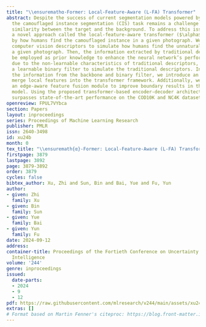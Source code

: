 ```yaml
---
title: "\\ensuremathα-Former: Local-Feature-Aware (L-FA) Transformer"
abstract: Despite the success of current segmentation models powered by the transformer,
  the camouflaged instance segmentation (CIS) task remains a challenge due to the
  similarity between the target and the background. To address this issue, we propose
  a novel approach called the local-feature-aware transformer ($\alpha$-Former), inspired
  by how humans find the camouflaged instance in a given photograph. We use traditional
  computer vision descriptors to simulate how humans find the unnatural boundary in
  a given photograph. Then, the information extracted by traditional descriptors can
  be employed as prior knowledge to enhance the neural network’s performance. Moreover,
  due to the non-learnable characteristics of traditional descriptors, we designed
  a learnable binary filter to simulate the traditional descriptors. In order to aggregate
  the information from the backbone and binary filter, we introduce an adapter to
  merge local features into the transformer framework. Additionally, we introduce
  an edge-aware feature fusion module to improve boundary results in the segmentation
  model. Using the proposed transformer-based encoder-decoder architecture, our $\alpha$-Former
  surpasses state-of-the-art performance on the COD10K and NC4K datasets.
openreview: FPUL7VYbca
section: Papers
layout: inproceedings
series: Proceedings of Machine Learning Research
publisher: PMLR
issn: 2640-3498
id: xu24b
month: 0
tex_title: "\\ensuremath{α}-Former: Local-Feature-Aware (L-FA) Transformer"
firstpage: 3879
lastpage: 3892
page: 3879-3892
order: 3879
cycles: false
bibtex_author: Xu, Zhi and Sun, Bin and Bai, Yue and Fu, Yun
author:
- given: Zhi
  family: Xu
- given: Bin
  family: Sun
- given: Yue
  family: Bai
- given: Yun
  family: Fu
date: 2024-09-12
address:
container-title: Proceedings of the Fortieth Conference on Uncertainty in Artificial
  Intelligence
volume: '244'
genre: inproceedings
issued:
  date-parts:
  - 2024
  - 9
  - 12
pdf: https://raw.githubusercontent.com/mlresearch/v244/main/assets/xu24b/xu24b.pdf
extras: []
# Format based on Martin Fenner's citeproc: https://blog.front-matter.io/posts/citeproc-yaml-for-bibliographies/
---
```


